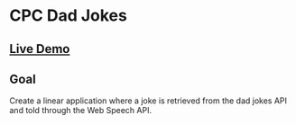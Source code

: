 # CPC Dad Jokes

## [Live Demo](https://codepen.io/borntofrappe/full/XLQoEX)

## Goal

Create a linear application where a joke is retrieved from the dad jokes API and told through the Web Speech API.